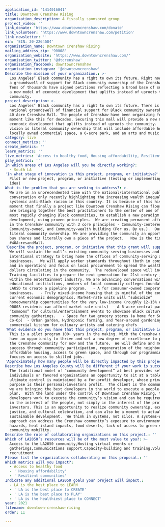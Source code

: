 ```yaml
---
application_id: '1414016041'
title: Downtown Crenshaw Rising
organization_description: A fiscally sponsored group
project_video: ''
link_donate: 'https://www.downtowncrenshaw.com/donate'
link_volunteer: 'https://www.downtowncrenshaw.com/petition'
link_newsletter: ''
ein: 'EIN: 20-2264584'
organization_name: Downtown Crenshaw Rising
mailing_address_zip: '90008'
organization_website: 'https://www.downtowncrenshaw.com/'
organization_twitter: '@dtcrenshaw'
organization_facebook: downtowncrenshaw
organization_instagram: '@downtowncrenshaw'
Describe the mission of your organization.: >-
  Los Angeles’ Black community has a right to own its future. Right now there is
  a groundswell of support for Black community ownership of the Crenshaw Mall.
  Tens of thousands have signed petitions reflecting a broad base of support for
  a new model of economic development that uplifts instead of uproots the
  community.
project_description: >-
  Los Angeles’ Black community has a right to own its future. There is a
  national groundswell of financial support for Black community ownership of the
  40 Acre Crenshaw Mall. The people of Crenshaw have been organizing for a
  moment like this for decades. Securing this mall will provide a new model of
  economic development that uplifts instead of uproots the community.   Our
  vision is literal community ownership that will include affordable housing,
  locally owned commercial space, a 6-acre park, and an arts and music center. 
category: live
connect_metrics: ''
create_metrics: ''
learn_metrics: ''
live_metrics: 'Access to healthy food, Housing affordability, Resilient communities'
play_metrics: ''
In which areas of Los Angeles will you be directly working?:
  - South LA
'In what stage of innovation is this project, program, or initiative?': >-
  Pilot or new project, program, or initiative (testing or implementing a new
  idea)
What is the problem that you are seeking to address?: >-
  We are in an unprecendented time with the national/international public
  conversation only recently highlighting the increasing wealth inequality and
  systemic anti-Black racism in this country. It is because of this historical
  moment that finally a project like Downtown Crenshaw Rising can flourish.   We
  are bringing together the best practitioners to the center of one of America’s
  most rapidly changing Black communities, to establish a new paradigm of
  development, using proven principles.  We are creating permanent affordability
  in the Crenshaw community with 3 core principles - Community-centered,
  Community-owned, and Community-wealth building (For us. By us.).  Our model is
  literal community ownership. We are providing the community an opportunity to
  buy shares and literally own a piece of the project.   Now is the time for our
  #40AcresandMall.  
'Describe the project, program, or initiative that this grant will support to address the problem identified.': >-
  We will sustain the mall’s existing community-serving businesses and have an
  intentional strategy to bring home the offices of community-serving and Black
  businesses.   We will apply worker standards throughout (both in construction
  and in operation) and focus on local procurement to spread the wealth/keep the
  dollars circulating in the community.  The redeveloped space will include:   -
  Training facilities to prepare the next generation for 21st-century jobs and
  within the entertainment industry. We are advancing conversations with anchor
  educational institutions, members of local community colleges foundations, and
  LAUSD to create a pipeline program.   - A for consumer-owned cooperative
  businesses.   - Truly mixed-income housing that is mindful of the community’s
  current economic demographics. Market-rate units will “subsidize”
  homeownership opportunities for the very low-income (roughly 12-15% of current
  90008 residents can afford market-rate units)  - A 6-acre central park, a
  “Commons” for cultural/entertainment events to showcase Black culture and
  community gatherings.   - Space for two grocery stores (a home for SoLA Food
  Co-Op)  - Urban garden, Hydroponic farming, and Year-around gardening  - A
  commercial kitchen for culinary artists and catering chefs
'What evidence do you have that this project, program, or initiative is or will be successful, and how will you define and measure success?': >-
  This is a pilot program 100+ years in the making. With the Crenshaw mall, we
  have an opportunity to thrive and set a new degree of excellence to prepare
  the Crenshaw community for now and the future.  We will define and measure
  success through community participation, regeneration of the neighborhood,
  affordable housing, access to green space, and through our programming that
  focuses on access to skilled jobs. 
'Approximately how many people will be directly impacted by this project, program, or initiative?': '30123'
Describe how Los Angeles County will be different if your work is successful.: >-
  The traditional model of “community development” at best provides select
  individuals or favored organizations an opportunity to sit at a table where
  ultimate control is maintained by a for-profit developer, whose primary
  purpose is their personal/investors profit.  The client is the community and
  we are bringing the best developers in the world to execute a people-centered
  plan.  With the land under the control of Downtown Crenshaw Rising, the
  developers work to execute the community’s vision and can be required to build
  in the interest of the people, not simply in the interest of the profits of
  investors. This is an opportunity to realize community ownership, economic
  justice, and cultural celebration, and can also be a moment to actualize
  sustainable development.  We think in systems, not silos. A systems-wide
  approach can address the Crenshaw community’s exposure to environmental
  hazards, heat island impacts, food deserts, lack of access to green space, and
  community mobility.
Describe the role of collaborating organizations on this project.: ''
Which of LA2050’s resources will be of the most value to you?: >-
  Access to the LA2050 community,Hosting virtual events or
  gatherings,Communications support,Capacity-building and training,Volunteer
  recruitment
Please list the organizations collaborating on this proposal.: ''
Which metrics will you impact?:
  - Access to healthy food
  - ' Housing affordability'
  - ' Resilient communities'
Indicate any additional LA2050 goals your project will impact.:
  - LA is the best place to LEARN
  - ' LA is the best place to CREATE'
  - ' LA is the best place to PLAY'
  - ' LA is the healthiest place to CONNECT'
year: 2021
filename: downtown-crenshaw-rising
order: 11

---
```

